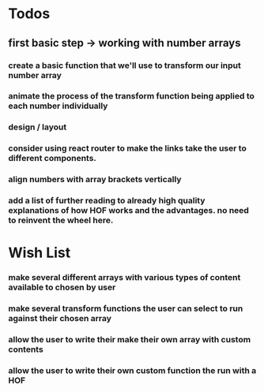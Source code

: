 # Todos

## first basic step -> working with number arrays

### create a basic function that we'll use to transform our input number array

### animate the process of the transform function being applied to each number individually

### design / layout

### consider using react router to make the links take the user to different components.

### align numbers with array brackets vertically

### add a list of further reading to already high quality explanations of how HOF works and the advantages. no need to reinvent the wheel here.

# Wish List

### make several different arrays with various types of content available to chosen by user

### make several transform functions the user can select to run against their chosen array

### allow the user to write their make their own array with custom contents

### allow the user to write their own custom function the run with a HOF
